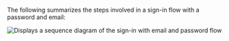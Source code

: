 The following summarizes the steps involved in a sign-in flow with a password and email:

<div class="full">

![Displays a sequence diagram of the sign-in with email and password flow](/img/oie-embedded-sdk/oie-embedded-dotnet-sign-in-pwd-email-flow-diagram.png)

</div>
